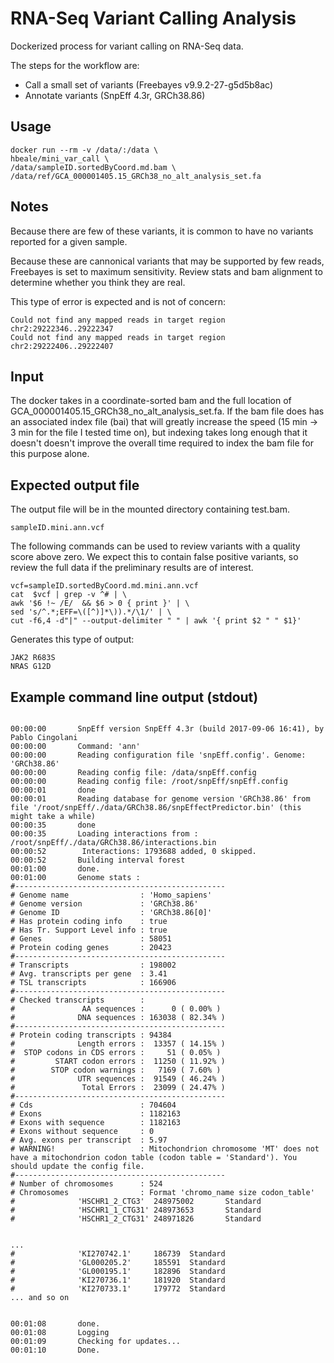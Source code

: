 # RNA-Seq Variant Calling Analysis
Dockerized process for variant calling on RNA-Seq data. 

The steps for the workflow are:

- Call a small set of variants (Freebayes v9.9.2-27-g5d5b8ac)
- Annotate variants (SnpEff 4.3r, GRCh38.86)

## Usage

```
docker run --rm -v /data/:/data \
hbeale/mini_var_call \
/data/sampleID.sortedByCoord.md.bam \
/data/ref/GCA_000001405.15_GRCh38_no_alt_analysis_set.fa
```

## Notes
Because there are few of these variants, it is common to have no variants reported for a given sample. 

Because these are cannonical variants that may be supported by few reads, Freebayes is set to maximum sensitivity. Review stats and bam alignment to determine whether you think they are real. 

This type of error is expected and is not of concern:

```
Could not find any mapped reads in target region chr2:29222346..29222347
Could not find any mapped reads in target region chr2:29222406..29222407

```

## Input
The docker takes in a coordinate-sorted bam and the full location of GCA_000001405.15_GRCh38_no_alt_analysis_set.fa. If the bam file does has an associated index file (bai) that will greatly increase the speed (15 min -> 3 min for the file I tested time on), but indexing takes long enough that it doesn't doesn't improve the overall time required to index the bam file for this purpose alone. 

    
## Expected output file

The output file will be in the mounted directory containing test.bam.

    sampleID.mini.ann.vcf
    
The following commands can be used to review variants with a quality score above zero. We expect this to contain false positive variants, so review the full data if the preliminary results are of interest.

```
vcf=sampleID.sortedByCoord.md.mini.ann.vcf 
cat  $vcf | grep -v ^# | \
awk '$6 !~ /E/  && $6 > 0 { print }' | \
sed 's/^.*;EFF=\([^)]*\)).*/\1/' | \
cut -f6,4 -d"|" --output-delimiter " " | awk '{ print $2 " " $1}'
```

Generates this type of output: 

```
JAK2 R683S
NRAS G12D
```

## Example command line output (stdout)

```

00:00:00       SnpEff version SnpEff 4.3r (build 2017-09-06 16:41), by Pablo Cingolani
00:00:00       Command: 'ann'
00:00:00       Reading configuration file 'snpEff.config'. Genome: 'GRCh38.86'
00:00:00       Reading config file: /data/snpEff.config
00:00:00       Reading config file: /root/snpEff/snpEff.config
00:00:01       done
00:00:01       Reading database for genome version 'GRCh38.86' from file '/root/snpEff/./data/GRCh38.86/snpEffectPredictor.bin' (this might take a while)
00:00:35       done
00:00:35       Loading interactions from : /root/snpEff/./data/GRCh38.86/interactions.bin
00:00:52        Interactions: 1793688 added, 0 skipped.
00:00:52       Building interval forest
00:01:00       done.
00:01:00       Genome stats :
#-----------------------------------------------
# Genome name                : 'Homo_sapiens'
# Genome version             : 'GRCh38.86'
# Genome ID                  : 'GRCh38.86[0]'
# Has protein coding info    : true
# Has Tr. Support Level info : true
# Genes                      : 58051
# Protein coding genes       : 20423
#-----------------------------------------------
# Transcripts                : 198002
# Avg. transcripts per gene  : 3.41
# TSL transcripts            : 166906
#-----------------------------------------------
# Checked transcripts        : 
#               AA sequences :      0 ( 0.00% )
#              DNA sequences : 163038 ( 82.34% )
#-----------------------------------------------
# Protein coding transcripts : 94384
#              Length errors :  13357 ( 14.15% )
#  STOP codons in CDS errors :     51 ( 0.05% )
#         START codon errors :  11250 ( 11.92% )
#        STOP codon warnings :   7169 ( 7.60% )
#              UTR sequences :  91549 ( 46.24% )
#               Total Errors :  23099 ( 24.47% )
#-----------------------------------------------
# Cds                        : 704604
# Exons                      : 1182163
# Exons with sequence        : 1182163
# Exons without sequence     : 0
# Avg. exons per transcript  : 5.97
# WARNING!                   : Mitochondrion chromosome 'MT' does not have a mitochondrion codon table (codon table = 'Standard'). You should update the config file.
#-----------------------------------------------
# Number of chromosomes      : 524
# Chromosomes                : Format 'chromo_name size codon_table'
#              'HSCHR1_2_CTG3'  248975002       Standard
#              'HSCHR1_1_CTG31' 248973653       Standard
#              'HSCHR1_2_CTG31' 248971826       Standard


...
#              'KI270742.1'     186739  Standard
#              'GL000205.2'     185591  Standard
#              'GL000195.1'     182896  Standard
#              'KI270736.1'     181920  Standard
#              'KI270733.1'     179772  Standard
... and so on


00:01:08       done.
00:01:08       Logging
00:01:09       Checking for updates...
00:01:10       Done.
```
